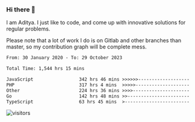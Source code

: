 ### Hi there 👋

I am Aditya. I just like to code, and come up with innovative solutions for regular problems.

Please note that a lot of work I do is on Gitlab and other branches than master, so my contribution graph will be complete mess.

<!--START_SECTION:waka-->

```txt
From: 30 January 2020 - To: 29 October 2023

Total Time: 1,544 hrs 15 mins

JavaScript                 342 hrs 46 mins >>>>>>-------------------   22.20 %
PHP                        317 hrs 4 mins  >>>>>--------------------   20.53 %
Other                      224 hrs 36 mins >>>>---------------------   14.54 %
Go                         142 hrs 48 mins >>-----------------------   09.25 %
TypeScript                 63 hrs 45 mins  >------------------------   04.13 %
```

<!--END_SECTION:waka-->

![visitors](https://visitor-badge.glitch.me/badge?page_id=BrainBuzzer.visitor-badge&left_color=green&right_color=red)
